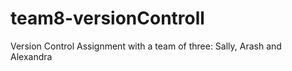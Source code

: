 # team8-versionControll
Version Control Assignment with a team of three: Sally, Arash and Alexandra
